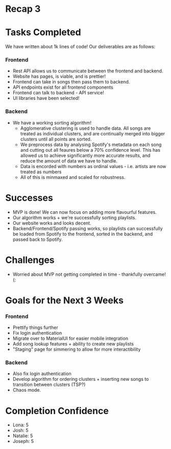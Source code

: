 # Recap 3

# Tasks Completed

We have written about 1k lines of code! Our deliverables are as follows:

### Frontend

- Rest API allows us to communicate between the frontend and backend.
- Website has pages, is viable, and is prettier!
- Frontend can take in songs then pass them to backend.
- API endpoints exist for all frontend components
- Frontend can talk to backend - API service!
- UI libraries have been selected!

### Backend

- We have a working sorting algorithm!
   - Agglomerative clustering is used to handle data. All songs are treated as individual clusters, and are continually merged into bigger clusters until all points are sorted.
   - We preprocess data by analysing Spotify's metadata on each song and cutting out all feaures below a 70% confidence level. This has allowed us to achieve significantly more accurate results, and reduce the amount of data we have to handle.
   - Data is encorded with numbers as ordinal values - i.e. artists are now treated as numbers
   - All of this is minmaxed and scaled for robustness.

# Successes

- MVP is done! We can now focus on adding more flavourful features.
- Our algorithm works + we're successfully sorting playlists.
- Our website works and looks decent.
- Backend/Frontend/Spotify passing works, so playlists can successfully be loaded from Spotify to the frontend, sorted in the backend, and passed back to Spotify.

# Challenges

- Worried about MVP not getting completed in time - thankfully overcame! (:

# Goals for the Next 3 Weeks

### Frontend

- Prettify things further
- Fix login authentication
- Migrate over to MaterialUI for easier mobile integration
- Add song lookup features + ability to create new playlists
- "Staging" page for simmering to allow for more interactibility

### Backend

- Also fix login authentication
- Develop algorithm for ordering clusters + inserting new songs to transition between clusters (TSP?)
- Chaos mode.

# Completion Confidence

- Lona: 5
- Josh: 5
- Natalie: 5
- Joseph: 5